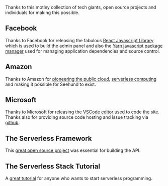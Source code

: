 Thanks to this motley collection of tech giants, open source projects and individuals for making this possible.

## Facebook

Thanks to Facebook for releasing the fabulous [React Javascript Library](https://reactjs.org/) which is used to build the admin panel and also the [Yarn javascript package manager](https://yarnpkg.com/) used for managing application dependencies and source control.

## Amazon

Thanks to Amazon for [pioneering the public cloud](https://aws.amazon.com/about-aws/), [serverless computing](https://techcrunch.com/2014/11/13/amazon-launches-lambda-an-event-driven-compute-service/) and making it possible for Seehund to exist.

## Microsoft

Thanks to Microsoft for releasing the [VSCode editor](https://code.visualstudio.com/) used to code the site. Thanks also for providing source code hosting and issue tracking via [github](https://github.com/).

## The Serverless Framework

This [great open source project](https://serverless.com/) was essential for building the API.

## The Serverless Stack Tutorial

A [great tutorial](https://serverless-stack.com/) for anyone who wants to start serverless programming.
